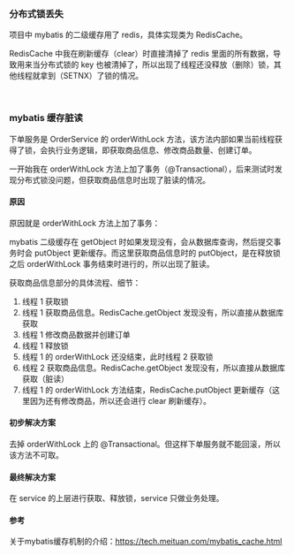 ### 分布式锁丢失

项目中 mybatis 的二级缓存用了 redis，具体实现类为 RedisCache。

RedisCache 中我在刷新缓存（clear）时直接清掉了 redis 里面的所有数据，导致用来当分布式锁的 key 也被清掉了，所以出现了线程还没释放（删除）锁，其他线程就拿到（SETNX）了锁的情况。

​    

### mybatis 缓存脏读

下单服务是 OrderService 的 orderWithLock 方法，该方法内部如果当前线程获得了锁，会执行业务逻辑，即获取商品信息、修改商品数量、创建订单。

一开始我在 orderWithLock 方法上加了事务（@Transactional），后来测试时发现分布式锁没问题，但获取商品信息时出现了脏读的情况。

#### 原因

原因就是 orderWithLock 方法上加了事务：

mybatis 二级缓存在 getObject 时如果发现没有，会从数据库查询，然后提交事务时会 putObject 更新缓存。而这里获取商品信息时的 putObject，是在释放锁之后 orderWithLock 事务结束时进行的，所以出现了脏读。

获取商品信息部分的具体流程、细节：

1. 线程 1 获取锁
2. 线程 1 获取商品信息。RedisCache.getObject 发现没有，所以直接从数据库获取
3. 线程 1 修改商品数据并创建订单
4. 线程 1 释放锁
5. 线程 1 的 orderWithLock 还没结束，此时线程 2 获取锁
6. 线程 2 获取商品信息。RedisCache.getObject 发现没有，所以直接从数据库获取（脏读）
7. 线程 1 的 orderWithLock 方法结束，RedisCache.putObject 更新缓存（这里因为还有修改商品，所以还会进行 clear 刷新缓存）。

#### 初步解决方案

去掉 orderWithLock 上的 @Transactional。但这样下单服务就不能回滚，所以该方法不可取。

#### 最终解决方案

在 service 的上层进行获取、释放锁，service 只做业务处理。

#### 参考

关于mybatis缓存机制的介绍：https://tech.meituan.com/mybatis_cache.html


